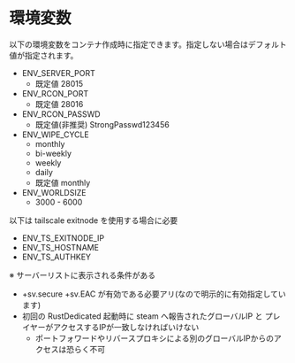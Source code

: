 # 環境変数
以下の環境変数をコンテナ作成時に指定できます。指定しない場合はデフォルト値が指定されます。

- ENV_SERVER_PORT
  - 既定値 28015
- ENV_RCON_PORT
  - 既定値 28016
- ENV_RCON_PASSWD
  - 既定値(非推奨) StrongPasswd123456
- ENV_WIPE_CYCLE
  - monthly
  - bi-weekly
  - weekly
  - daily
  - 既定値 monthly
- ENV_WORLDSIZE
  - 3000 - 6000
 
以下は tailscale exitnode を使用する場合に必要
- ENV_TS_EXITNODE_IP
- ENV_TS_HOSTNAME
- ENV_TS_AUTHKEY

※ サーバーリストに表示される条件がある
- +sv.secure +sv.EAC が有効である必要アリ(なので明示的に有効指定しています)
- 初回の RustDedicated 起動時に steam へ報告されたグローバルIP と プレイヤーがアクセスするIPが一致しなければいけない
  - ポートフォワードやリバースプロキシによる別のグローバルIPからのアクセスは恐らく不可
